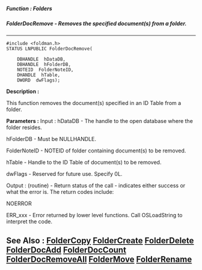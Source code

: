 ##### Function : Folders
##### FolderDocRemove - Removes the specified document(s) from a folder.
---
```
#include <foldman.h>
STATUS LNPUBLIC FolderDocRemove(

	DBHANDLE  hDataDB,
	DBHANDLE  hFolderDB,
	NOTEID  FolderNoteID,
	DHANDLE  hTable,
	DWORD  dwFlags);
```
**Description :**

This function removes the document(s) specified in an ID Table from a folder.

**Parameters :**
Input :
hDataDB  -  The handle to the open database where the folder resides.

hFolderDB  -  Must be NULLHANDLE.

FolderNoteID  -  NOTEID of folder containing document(s) to be removed.

hTable  -  Handle to the ID Table of document(s) to be removed.

dwFlags  -  Reserved for future use.  Specify  0L.

Output :
(routine)  -  Return status of the call - indicates either success or what the error is. The return codes include:

NOERROR

ERR_xxx - Error returned by lower level functions. Call OSLoadString to interpret the code.



**See Also :**
[FolderCopy](/domino-c-api-docs/reference/Func/FolderCopy)
[FolderCreate](/domino-c-api-docs/reference/Func/FolderCreate)
[FolderDelete](/domino-c-api-docs/reference/Func/FolderDelete)
[FolderDocAdd](/domino-c-api-docs/reference/Func/FolderDocAdd)
[FolderDocCount](/domino-c-api-docs/reference/Func/FolderDocCount)
[FolderDocRemoveAll](/domino-c-api-docs/reference/Func/FolderDocRemoveAll)
[FolderMove](/domino-c-api-docs/reference/Func/FolderMove)
[FolderRename](/domino-c-api-docs/reference/Func/FolderRename)
---
